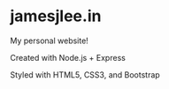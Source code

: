 jamesjlee.in
============

My personal website!

Created with Node.js + Express

Styled with HTML5, CSS3, and Bootstrap
